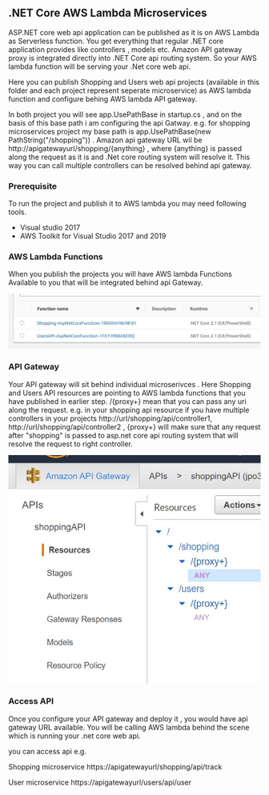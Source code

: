  ## .NET Core AWS Lambda Microservices

ASP.NET core web api application can be published as it is on AWS Lambda as Serverless function. You get everything that regular .NET core application provides like controllers , models etc. Amazon API gateway proxy is integrated directly into .NET Core api routing system. So your AWS lambda function will be serving your .Net core web api.

Here you can publish Shopping and Users web api projects (available in this folder and each project represent seperate microservice) as AWS lambda function and configure behing AWS lambda API gateway.  

In both project you will see app.UsePathBase in startup.cs , and on the basis of this base path i am configuring the api Gatway. 
e.g. for shopping microservices project my base path is app.UsePathBase(new PathString("/shopping")) . Amazon api gateway URL wil be
http://apigatewayurl/shopping/{anything} , where {anything} is passed along the request as it is and .Net core routing system will resolve it. This way you can call multiple controllers can be resolved behind api gateway. 

### Prerequisite
To run the project and publish it to AWS lambda you may need following tools.

- Visual studio 2017
- AWS Toolkit for Visual Studio 2017 and 2019



### AWS Lambda Functions

When you publish the projects you will have AWS lambda Functions Available to you that will be integrated behind api Gateway.

![AWS Lambda Functions](https://github.com/ImranMA/CodeSamples/blob/master/DotNetCore-AWSLambda-Microservices/AWSLambdaFunctions.JPG?raw=true)


### API Gateway 

Your API gateway will sit behind individual microserivces . Here Shopping and Users API resources are pointing to AWS lambda functions
that you have published in earlier step. /{proxy+} mean that you can pass any uri along the request. e.g. in your shopping api resource if you have multiple controllers in your projects http://url/shopping/api/controller1,  http://url/shopping/api/controller2 , {proxy+} will make sure that any request after "shopping" is passed to asp.net core api routing system that will resolve the request to right controller. 

![Api Gateway](https://github.com/ImranMA/CodeSamples/blob/master/DotNetCore-AWSLambda-Microservices/APIGatewayImage.JPG)

### Access API

Once you configure your API gateway and deploy it , you would have api gateway URL available. You will be calling AWS lambda behind
the scene which is running your .net core web api.

you can access api e.g.

Shopping microservice
https://apigatewayurl/shopping/api/track


User microservice
https://apigatewayurl/users/api/user
